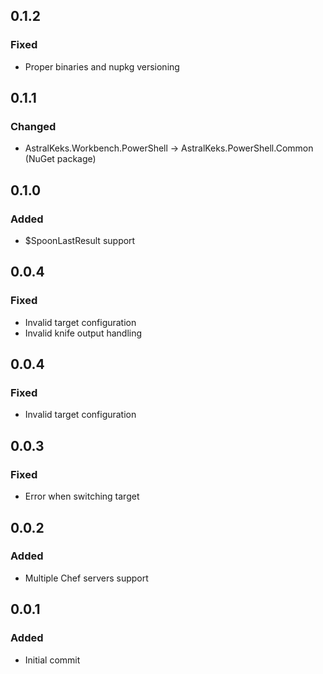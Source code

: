 ## 0.1.2
### Fixed
- Proper binaries and nupkg versioning

## 0.1.1
### Changed
- AstralKeks.Workbench.PowerShell -> AstralKeks.PowerShell.Common (NuGet package)

## 0.1.0
### Added
- $SpoonLastResult support

## 0.0.4
### Fixed
- Invalid target configuration
- Invalid knife output handling

## 0.0.4
### Fixed
- Invalid target configuration

## 0.0.3
### Fixed
- Error when switching target

## 0.0.2
### Added
- Multiple Chef servers support

## 0.0.1
### Added
- Initial commit